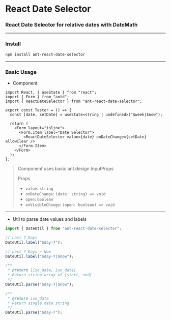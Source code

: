 # React Date Selector

### React Date Selector for relative dates with DateMath

---

### Install

```shell
npm install ant-react-date-selector
```

---

### Basic Usage

- Component

```tsx
import React, { useState } from "react";
import { Form } from "antd";
import { ReactDateSelector } from "ant-react-date-selector";

export const Tester = () => {
  const [date, setDate] = useState<string | undefined>("$week|$now");

  return (
    <Form layout="inline">
      <Form.Item label="Date Selector">
        <ReactDateSelector value={date} onDateChange={setDate} allowClear />
      </Form.Item>
    </Form>
  );
};
```
> Component uses basic ant.design InputProps
> 
> Props
> - `value`: `string`
> - `onDateChange`: `(date: string) => void`
> - `open`: `boolean`
> - `onVisibleChange`: `(open: boolean) => void`

---

- Util to parse date values and labels

```ts
import { DateUtil } from "ant-react-date-selector";

// Last 7 Days
DateUtil.label("$day-7");

// Last 7 Days ~ Now
DateUtil.label("$day-7|$now");

/**
 * @return [iso_date, iso_date]
 * Return string array of [start, end]
 */
DateUtil.parse("$day-7|$now");

/**
 * @return iso_date
 * Return single date string
 */
DateUtil.parse("$day-7");
```
